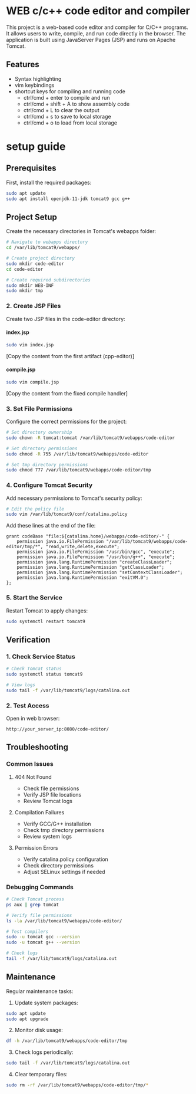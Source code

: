 # WEB c/c++ code editor and compiler

This project is a web-based code editor and compiler for C/C++ programs. It allows users to write, compile, and run code directly in the browser. The application is built using JavaServer Pages (JSP) and runs on Apache Tomcat.

## Features

- Syntax highlighting
- vim keybindings
- shortcut keys for compiling and running code
  - ctrl/cmd + enter to compile and run
  - ctrl/cmd + shift + A to show assembly code
  - ctrl/cmd + L to clear the output
  - ctrl/cmd + s to save to local storage
  - ctrl/cmd + o to load from local storage

# setup guide

## Prerequisites

First, install the required packages:

```bash
sudo apt update
sudo apt install openjdk-11-jdk tomcat9 gcc g++
```

## Project Setup

Create the necessary directories in Tomcat's webapps folder:

```bash
# Navigate to webapps directory
cd /var/lib/tomcat9/webapps/

# Create project directory
sudo mkdir code-editor
cd code-editor

# Create required subdirectories
sudo mkdir WEB-INF
sudo mkdir tmp
```

### 2. Create JSP Files

Create two JSP files in the code-editor directory:

#### index.jsp

```bash
sudo vim index.jsp
```

[Copy the content from the first artifact (cpp-editor)]

#### compile.jsp

```bash
sudo vim compile.jsp
```

[Copy the content from the fixed compile handler]

### 3. Set File Permissions

Configure the correct permissions for the project:

```bash
# Set directory ownership
sudo chown -R tomcat:tomcat /var/lib/tomcat9/webapps/code-editor

# Set directory permissions
sudo chmod -R 755 /var/lib/tomcat9/webapps/code-editor

# Set tmp directory permissions
sudo chmod 777 /var/lib/tomcat9/webapps/code-editor/tmp
```

### 4. Configure Tomcat Security

Add necessary permissions to Tomcat's security policy:

```bash
# Edit the policy file
sudo vim /var/lib/tomcat9/conf/catalina.policy
```

Add these lines at the end of the file:

```
grant codeBase "file:${catalina.home}/webapps/code-editor/-" {
    permission java.io.FilePermission "/var/lib/tomcat9/webapps/code-editor/tmp/*", "read,write,delete,execute";
    permission java.io.FilePermission "/usr/bin/gcc", "execute";
    permission java.io.FilePermission "/usr/bin/g++", "execute";
    permission java.lang.RuntimePermission "createClassLoader";
    permission java.lang.RuntimePermission "getClassLoader";
    permission java.lang.RuntimePermission "setContextClassLoader";
    permission java.lang.RuntimePermission "exitVM.0";
};
```

### 5. Start the Service

Restart Tomcat to apply changes:

```bash
sudo systemctl restart tomcat9
```

## Verification

### 1. Check Service Status

```bash
# Check Tomcat status
sudo systemctl status tomcat9

# View logs
sudo tail -f /var/lib/tomcat9/logs/catalina.out
```

### 2. Test Access

Open in web browser:

```
http://your_server_ip:8080/code-editor/
```

## Troubleshooting

### Common Issues

1. 404 Not Found

   - Check file permissions
   - Verify JSP file locations
   - Review Tomcat logs

2. Compilation Failures

   - Verify GCC/G++ installation
   - Check tmp directory permissions
   - Review system logs

3. Permission Errors
   - Verify catalina.policy configuration
   - Check directory permissions
   - Adjust SELinux settings if needed

### Debugging Commands

```bash
# Check Tomcat process
ps aux | grep tomcat

# Verify file permissions
ls -la /var/lib/tomcat9/webapps/code-editor/

# Test compilers
sudo -u tomcat gcc --version
sudo -u tomcat g++ --version

# Check logs
tail -f /var/lib/tomcat9/logs/catalina.out
```

## Maintenance

Regular maintenance tasks:

1. Update system packages:

```bash
sudo apt update
sudo apt upgrade
```

2. Monitor disk usage:

```bash
df -h /var/lib/tomcat9/webapps/code-editor/tmp
```

3. Check logs periodically:

```bash
sudo tail -f /var/lib/tomcat9/logs/catalina.out
```

4. Clear temporary files:

```bash
sudo rm -rf /var/lib/tomcat9/webapps/code-editor/tmp/*
```